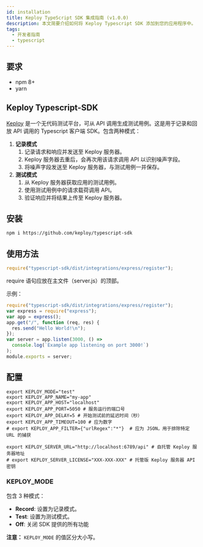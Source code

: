 ```yaml
---
id: installation
title: Keploy TypeScript SDK 集成指南 (v1.0.0)
description: 本文简要介绍如何将 Keploy Typescript SDK 添加到您的应用程序中。
tags:
  - 开发者指南
  - typescript
---
```


## 要求

- npm 8+
- yarn

## Keploy Typescript-SDK

[Keploy](https://keploy.io) 是一个无代码测试平台，可从 API 调用生成测试用例。这是用于记录和回放 API 调用的 Typescript 客户端 SDK。包含两种模式：

1. **记录模式**
   1. 记录请求和响应并发送至 Keploy 服务器。
   2. Keploy 服务器去重后，会再次用该请求调用 API 以识别噪声字段。
   3. 将噪声字段发送至 Keploy 服务器，与测试用例一并保存。
2. **测试模式**
   1. 从 Keploy 服务器获取应用的测试用例。
   2. 使用测试用例中的请求载荷调用 API。
   3. 验证响应并将结果上传至 Keploy 服务器。

## 安装

```bash
npm i https://github.com/keploy/typescript-sdk
```

## 使用方法

```js
require("typescript-sdk/dist/integrations/express/register");
```

require 语句应放在主文件（server.js）的顶部。

示例：

```js
require("typescript-sdk/dist/integrations/express/register");
var express = require("express");
var app = express();
app.get("/", function (req, res) {
  res.send("Hello World!\n");
});
var server = app.listen(3000, () =>
  console.log(`Example app listening on port 3000!`)
);
module.exports = server;
```

## 配置

```
export KEPLOY_MODE="test"
export KEPLOY_APP_NAME="my-app"
export KEPLOY_APP_HOST="localhost"
export KEPLOY_APP_PORT=5050 # 服务运行的端口号
export KEPLOY_APP_DELAY=5 # 开始测试前的延迟时间（秒）
export KEPLOY_APP_TIMEOUT=100 # 应为数字
# export KEPLOY_APP_FILTER={"urlRegex":"*"}  # 应为 JSON，用于排除特定 URL 的捕获

export KEPLOY_SERVER_URL="http://localhost:6789/api" # 自托管 Keploy 服务器地址
# export KEPLOY_SERVER_LICENSE="XXX-XXX-XXX" # 托管版 Keploy 服务器 API 密钥
```

### KEPLOY_MODE

包含 3 种模式：

- **Record**: 设置为记录模式。
- **Test**: 设置为测试模式。
- **Off**: 关闭 SDK 提供的所有功能

**注意：** `KEPLOY_MODE` 的值区分大小写。